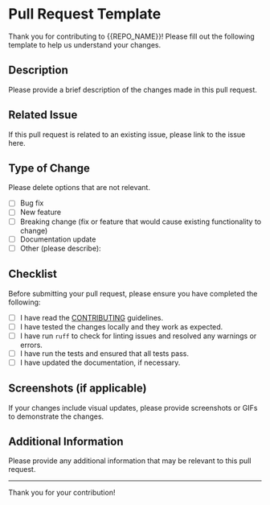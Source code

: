 # Pull Request Template

Thank you for contributing to {{REPO_NAME}}! Please fill out the following template to help us understand your changes.

## Description

Please provide a brief description of the changes made in this pull request.

## Related Issue

If this pull request is related to an existing issue, please link to the issue here.

## Type of Change

Please delete options that are not relevant.

- [ ] Bug fix
- [ ] New feature
- [ ] Breaking change (fix or feature that would cause existing functionality to change)
- [ ] Documentation update
- [ ] Other (please describe):

## Checklist

Before submitting your pull request, please ensure you have completed the following:

- [ ] I have read the [CONTRIBUTING](CONTRIBUTING.md) guidelines.
- [ ] I have tested the changes locally and they work as expected.
- [ ] I have run `ruff` to check for linting issues and resolved any warnings or errors.
- [ ] I have run the tests and ensured that all tests pass.
- [ ] I have updated the documentation, if necessary.

## Screenshots (if applicable)

If your changes include visual updates, please provide screenshots or GIFs to demonstrate the changes.

## Additional Information

Please provide any additional information that may be relevant to this pull request.

---

Thank you for your contribution!
